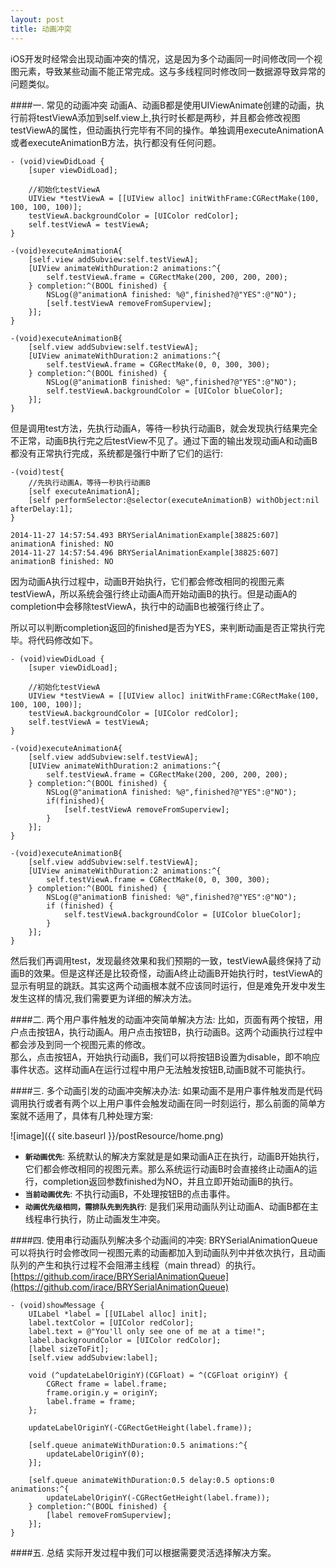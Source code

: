 ```yaml
---
layout: post
title: 动画冲突
---
```



iOS开发时经常会出现动画冲突的情况，这是因为多个动画同一时间修改同一个视图元素，导致某些动画不能正常完成。这与多线程同时修改同一数据源导致异常的问题类似。

####一. 常见的动画冲突
动画A、动画B都是使用UIViewAnimate创建的动画，执行前将testViewA添加到self.view上,执行时长都是两秒，并且都会修改视图testViewA的属性，但动画执行完毕有不同的操作。单独调用executeAnimationA或者executeAnimationB方法，执行都没有任何问题。

	- (void)viewDidLoad {
    	[super viewDidLoad];
    	
    	//初始化testViewA
    	UIView *testViewA = [[UIView alloc] initWithFrame:CGRectMake(100, 100, 100, 100)];
    	testViewA.backgroundColor = [UIColor redColor];
    	self.testViewA = testViewA;
    }

	-(void)executeAnimationA{
	    [self.view addSubview:self.testViewA];
	    [UIView animateWithDuration:2 animations:^{
	        self.testViewA.frame = CGRectMake(200, 200, 200, 200);
	    } completion:^(BOOL finished) {
	        NSLog(@"animationA finished: %@",finished?@"YES":@"NO");
	        [self.testViewA removeFromSuperview];
	    }];
	}
	
	-(void)executeAnimationB{
	    [self.view addSubview:self.testViewA];
	    [UIView animateWithDuration:2 animations:^{
	        self.testViewA.frame = CGRectMake(0, 0, 300, 300);
	    } completion:^(BOOL finished) {
	        NSLog(@"animationB finished: %@",finished?@"YES":@"NO");
	        self.testViewA.backgroundColor = [UIColor blueColor];
	    }];
	}
	
但是调用test方法，先执行动画A，等待一秒执行动画B，就会发现执行结果完全不正常，动画B执行完之后testView不见了。通过下面的输出发现动画A和动画B都没有正常执行完成，系统都是强行中断了它们的运行:
	
	-(void)test{   
	  	//先执行动画A，等待一秒执行动画B
	    [self executeAnimationA];
	    [self performSelector:@selector(executeAnimationB) withObject:nil afterDelay:1];
	}

	2014-11-27 14:57:54.493 BRYSerialAnimationExample[38825:607] animationA finished: NO
	2014-11-27 14:57:54.496 BRYSerialAnimationExample[38825:607] animationB finished: NO
因为动画A执行过程中，动画B开始执行，它们都会修改相同的视图元素testViewA，所以系统会强行终止动画A而开始动画B的执行。但是动画A的completion中会移除testViewA，执行中的动画B也被强行终止了。

所以可以判断completion返回的finished是否为YES，来判断动画是否正常执行完毕。将代码修改如下。

	- (void)viewDidLoad {
    	[super viewDidLoad];
    	
    	//初始化testViewA
    	UIView *testViewA = [[UIView alloc] initWithFrame:CGRectMake(100, 100, 100, 100)];
    	testViewA.backgroundColor = [UIColor redColor];
    	self.testViewA = testViewA;
    }

	-(void)executeAnimationA{
	    [self.view addSubview:self.testViewA];
	    [UIView animateWithDuration:2 animations:^{
	        self.testViewA.frame = CGRectMake(200, 200, 200, 200);
	    } completion:^(BOOL finished) {
	        NSLog(@"animationA finished: %@",finished?@"YES":@"NO");
	        if(finished){
	            [self.testViewA removeFromSuperview];
	        }
	    }];
	}
	
	-(void)executeAnimationB{
	    [self.view addSubview:self.testViewA];
	    [UIView animateWithDuration:2 animations:^{
	        self.testViewA.frame = CGRectMake(0, 0, 300, 300);
	    } completion:^(BOOL finished) {
	        NSLog(@"animationB finished: %@",finished?@"YES":@"NO");
	        if (finished) {
	            self.testViewA.backgroundColor = [UIColor blueColor];
	        }
	    }];
	}
然后我们再调用test，发现最终效果和我们预期的一致，testViewA最终保持了动画B的效果。但是这样还是比较奇怪，动画A终止动画B开始执行时，testViewA的显示有明显的跳跃。其实这两个动画根本就不应该同时运行，但是难免开发中发生发生这样的情况,我们需要更为详细的解决方法。

####二. 两个用户事件触发的动画冲突简单解决方法:
比如，页面有两个按钮，用户点击按钮A，执行动画A。用户点击按钮B，执行动画B。这两个动画执行过程中都会涉及到同一个视图元素的修改。    
那么，点击按钮A，开始执行动画B，我们可以将按钮B设置为disable，即不响应事件状态。这样动画A在运行过程中用户无法触发按钮B,动画B就不可能执行。

####三. 多个动画引发的动画冲突解决办法:
如果动画不是用户事件触发而是代码调用执行或者有两个以上用户事件会触发动画在同一时刻运行，那么前面的简单方案就不适用了，具体有几种处理方案:

![image]({{ site.baseurl }}/postResource/home.png)   


* **`新动画优先`**: 系统默认的解决方案就是是如果动画A正在执行，动画B开始执行，它们都会修改相同的视图元素。那么系统运行动画B时会直接终止动画A的运行，completion返回参数finished为NO，并且立即开始动画B的执行。
* **`当前动画优先`**: 不执行动画B，不处理按钮B的点击事件。
* **`动画优先级相同，需排队先到先执行`**: 是我们采用动画队列让动画A、动画B都在主线程串行执行，防止动画发生冲突。

####四. 使用串行动画队列解决多个动画间的冲突:
BRYSerialAnimationQueue可以将执行时会修改同一视图元素的动画都加入到动画队列中并依次执行，且动画队列的产生和执行过程不会阻滞主线程（main thread）的执行。
[https://github.com/irace/BRYSerialAnimationQueue](https://github.com/irace/BRYSerialAnimationQueue)
	
	- (void)showMessage {
	    UILabel *label = [[UILabel alloc] init];
	    label.textColor = [UIColor redColor];
	    label.text = @"You'll only see one of me at a time!";
	    label.backgroundColor = [UIColor redColor];
	    [label sizeToFit];
	    [self.view addSubview:label];
	    
	    void (^updateLabelOriginY)(CGFloat) = ^(CGFloat originY) {
	        CGRect frame = label.frame;
	        frame.origin.y = originY;
	        label.frame = frame;
	    };
	    
	    updateLabelOriginY(-CGRectGetHeight(label.frame));
	    
	    [self.queue animateWithDuration:0.5 animations:^{
	        updateLabelOriginY(0);
	    }];
	    
	    [self.queue animateWithDuration:0.5 delay:0.5 options:0 animations:^{
	        updateLabelOriginY(-CGRectGetHeight(label.frame));
	    } completion:^(BOOL finished) {
	        [label removeFromSuperview];
	    }];
	}

####五. 总结
实际开发过程中我们可以根据需要灵活选择解决方案。